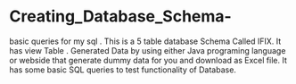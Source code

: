 # Creating_Database_Schema-
basic queries for my sql .
This is a 5 table database Schema Called IFIX.
It has view Table .
Generated Data by using either Java programing language or webside that generate dummy data for you and download as Excel file.
It has some basic SQL queries to test functionality of Database.
